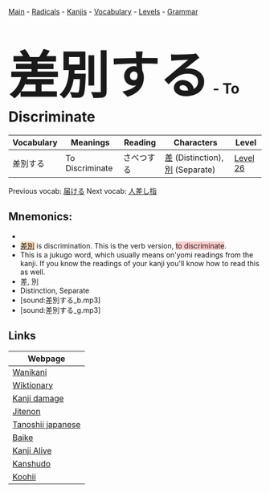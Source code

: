 <style> bigfont {font-size: 100px}</style>
[Main](../README.md) -
[Radicals](../radicals.md) -
[Kanjis](../kanjis.md) -
[Vocabulary](../vocabulary.md) -
[Levels](../levels.md) -
[Grammar](../grammar.md)
# <bigfont> 差別する</bigfont> - To Discriminate 

| Vocabulary | Meanings | Reading | Characters | Level |
| --- | --- | --- | --- | --- |
| 差別する | To Discriminate | さべつする |  [差](../kanjis/差.md) (Distinction), [別](../kanjis/別.md) (Separate) | [Level 26](../levels/wk_level26.md) |

Previous vocab: [届ける](届ける.md) Next vocab: [人差し指](人差し指.md) 

## Mnemonics:

* 
* <span style="background-color:#fed8b1"> [差別](https://jisho.org/search/差別)</span> is discrimination. This is the verb version, <span style="background-color:#ffcccb"> to discriminate</span>.
* This is a jukugo word, which usually means on'yomi readings from the kanji. If you know the readings of your kanji you'll know how to read this as well.
* 差, 別
* Distinction, Separate
* [sound:差別する_b.mp3]
* [sound:差別する_g.mp3]


## Links 

| Webpage |
| --- |
| [Wanikani          ](https://www.wanikani.com/kanji/差別する) |
| [Wiktionary        ](https://en.wiktionary.org/wiki/差別する) |
| [Kanji damage      ](http://www.kanjidamage.com/kanji/search?utf8=✓&q=差別する) |
| [Jitenon           ](https://jitenon.com/kanji/差別する) |
| [Tanoshii japanese ](https://www.tanoshiijapanese.com/dictionary/kanji.cfm?k=差別する) |
| [Baike             ](https://baike.baidu.com/item/差別する) |
| [Kanji Alive       ](https://app.kanjialive.com/差別する) |
| [Kanshudo          ](https://www.kanshudo.com/searchmn?q=差別する) |
| [Koohii            ](https://kanji.koohii.com/study/kanji/差別する) |
